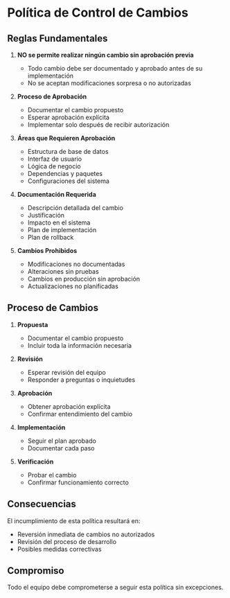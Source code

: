 # Política de Control de Cambios

## Reglas Fundamentales

1. **NO se permite realizar ningún cambio sin aprobación previa**
   - Todo cambio debe ser documentado y aprobado antes de su implementación
   - No se aceptan modificaciones sorpresa o no autorizadas

2. **Proceso de Aprobación**
   - Documentar el cambio propuesto
   - Esperar aprobación explícita
   - Implementar solo después de recibir autorización

3. **Áreas que Requieren Aprobación**
   - Estructura de base de datos
   - Interfaz de usuario
   - Lógica de negocio
   - Dependencias y paquetes
   - Configuraciones del sistema

4. **Documentación Requerida**
   - Descripción detallada del cambio
   - Justificación
   - Impacto en el sistema
   - Plan de implementación
   - Plan de rollback

5. **Cambios Prohibidos**
   - Modificaciones no documentadas
   - Alteraciones sin pruebas
   - Cambios en producción sin aprobación
   - Actualizaciones no planificadas

## Proceso de Cambios

1. **Propuesta**
   - Documentar el cambio propuesto
   - Incluir toda la información necesaria

2. **Revisión**
   - Esperar revisión del equipo
   - Responder a preguntas o inquietudes

3. **Aprobación**
   - Obtener aprobación explícita
   - Confirmar entendimiento del cambio

4. **Implementación**
   - Seguir el plan aprobado
   - Documentar cada paso

5. **Verificación**
   - Probar el cambio
   - Confirmar funcionamiento correcto

## Consecuencias

El incumplimiento de esta política resultará en:
- Reversión inmediata de cambios no autorizados
- Revisión del proceso de desarrollo
- Posibles medidas correctivas

## Compromiso

Todo el equipo debe comprometerse a seguir esta política sin excepciones.
